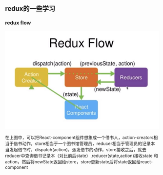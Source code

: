 ## redux的一些学习

### redux flow
![avatar](./public/redux-flow.jpeg)

在上图中，可以把React-component组件想象成一个借书人，action-creators相当于借书动作，store相当于一个图书馆管理员，reducer相当于管理员的记录本
当发起借书时，dispatch(action)，派发借书的动作，store接收之后，就去reducer中查询借书记录本（对比前后state）,reducer(state,action)接收state
和action，然后将newState返回给store，store更新state后将state返回给react-component

